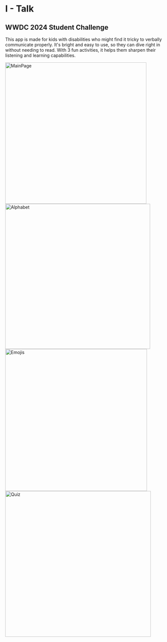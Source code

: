 # I - Talk
## WWDC 2024 Student Challenge

This app is made for kids with disabilities who might find it tricky to verbally communicate properly. 
It's bright and easy to use, so they can dive right in without needing to read. 
With 3 fun activities, it helps them sharpen their listening and learning capabilities.

<img width="450" alt="MainPage" src="https://github.com/joalgueflo/I-Talk-WWDC_2024-/assets/114319054/7bc1b7ab-5c0b-41e7-86cf-bc43683b59b3">
<img width="462" alt="Alphabet" src="https://github.com/joalgueflo/I-Talk-WWDC_2024-/assets/114319054/3366d78f-3bd4-412e-9137-cf8226db3db5">
<img width="452" alt="Emojis" src="https://github.com/joalgueflo/I-Talk-WWDC_2024-/assets/114319054/cb6168b2-d594-40f9-8127-9b74cf799684">
<img width="464" alt="Quiz" src="https://github.com/joalgueflo/I-Talk-WWDC_2024-/assets/114319054/f8b22e6e-fa40-4108-a5c9-e77dede66f71">
